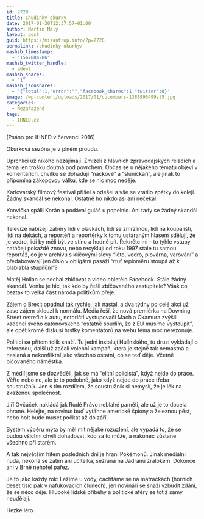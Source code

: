 ```yaml
---
id: 2720
title: Chudinky okurky
date: 2017-01-30T12:37:57+01:00
author: Martin Malý
layout: post
guid: https://misantrop.info/?p=2720
permalink: /chudinky-okurky/
mashsb_timestamp:
  - "1567884286"
mashsb_twitter_handle:
  - adent
mashsb_shares:
  - "1"
mashsb_jsonshares:
  - '{"total":1,"error":"","facebook_shares":1,"twitter":0}'
image: /wp-content/uploads/2017/01/cucumbers-1388996499zt5.jpg
categories:
  - Nezařazené
tags:
  - IHNED.cz
---
```

(Psáno pro IHNED v červenci 2016)

<span style="font-weight: 400;">Okurková sezóna je v plném proudu.</span>

<span style="font-weight: 400;">Uprchlíci už nikoho nezajímají. Zmizeli z hlavních zpravodajských relacích a téma jen trošku doutná pod povrchem. Občas se u nějakého tématu objeví v komentářích, chvilku se dohadují “náckové” a “sluníčkáři”, ale jinak to připomíná zákopovou válku, kde se nic moc neděje.</span>

<span style="font-weight: 400;">Karlovarský filmový festival přišel a odešel a vše se vrátilo zpátky do kolejí. Žádný skandál se nekonal. Ostatně ho nikdo asi ani nečekal.</span>

<span style="font-weight: 400;">Konvička spálil Korán a podával guláš u popelnic. Ani tady se žádný skandál nekonal.</span>

<span style="font-weight: 400;">Televize nabízejí záběry lidí v plavkách, lidí se zmrzlinou, lidí na koupališti, lidí na dekách, a reportéři a reportérky k tomu ustaraným hlasem sdělují, že je vedro, lidi by měli být ve stínu a hodně pít. Řekněte mi &#8211; to tyhle vstupy natáčejí pokaždé znovu, nebo recyklují od roku 1997 stále tu samou reportáž, co je v archivu s klíčovými slovy “léto, vedro, plovárna, varování” a předabovávají jen číslo v obligátní pasáži “rtuť teploměru stoupá až k blablabla stupňům”?</span>

<span style="font-weight: 400;">Matěj Hollan se nechal zbičovat a video obletělo Facebook. Stále žádný skandál. Venku je hic, tak kdo by řešil zbičovaného zastupitele? Však co, beztak to velká část národa politikům přeje.</span>

<span style="font-weight: 400;">Zájem o Brexit opadnul tak rychle, jak nastal, a dva týdny po celé akci už zase zájem sklouzl k normálu. Média řeší, že nová premiérka na Downing Street netrefila k autu, notoričtí vystupovači Mach a Okamura zvýšili kadenci svého catonovského “ostatně soudím, že z EU musíme vystoupit”, ale opět kromě diskusí hrstky komentátorů na webu téma moc nerezonuje.</span>

<span style="font-weight: 400;">Politici se přitom tolik snaží. Tu jedni instalují Hulínského, tu druzí vykládají o referendu, další už začali volební kampaň, která je stejně tak nemastná a neslaná a nekonfliktní jako všechno ostatní, co se teď děje. Včetně bičovaného náměstka. </span>

<span style="font-weight: 400;">Z médií jsme se dozvěděli, jak se má “elitní policista”, když nejde do práce. Věřte nebo ne, ale je to podobné, jako když nejde do práce třeba soustružník. Jen s tím rozdílem, že soustružník si nemyslí, že je lék na zkaženou společnost.</span>

<span style="font-weight: 400;">Jiří Ovčáček nakládá jak Rudé Právo neblahé paměti, ale už je to docela ohrané. Helejte, na rovinu: buď vytáhne americké špióny a železnou pěst, nebo holt bude muset počkat až do září.</span>

<span style="font-weight: 400;">Systém výběru mýta by měl mít nějaké rozuzlení, ale vypadá to, že se budou všichni chvíli dohadovat, kdo za to může, a nakonec zůstane všechno při starém.</span>

<span style="font-weight: 400;">A tak největším hitem posledních dní je hraní Pokémonů. Jinak mediální nuda, nekoná se zatím ani učitelka, sežraná na Jadranu žralokem. Dokonce ani v Brně nehořel pařez.</span>

<span style="font-weight: 400;">Je to jako každý rok: Ležíme u vody, cachtáme se na matračkách (horních deset tisíc pak v nafukovacích člunech), jen novináři se snaží vzbudit zdání, že se něco děje. Hluboké lidské příběhy a politické aféry se totiž samy neudělají.</span>

<span style="font-weight: 400;">Hezké léto.</span>